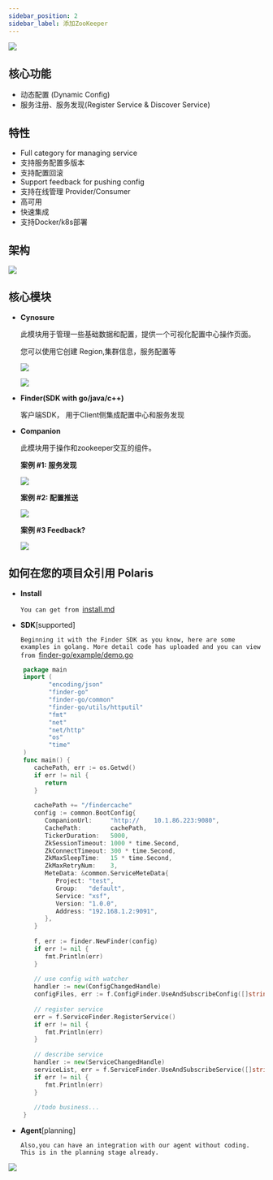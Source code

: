 ```yaml
---
sidebar_position: 2
sidebar_label: 添加ZooKeeper
---
```

![](img/polaris-w.png)

## 核心功能
- 动态配置 (Dynamic Config)
- 服务注册、服务发现(Register Service & Discover Service)

## 特性
- Full category for managing service
- 支持服务配置多版本
- 支持配置回滚
- Support feedback for pushing config
- 支持在线管理 Provider/Consumer
- 高可用
- 快速集成
- 支持Docker/k8s部署

## 架构
![](img/15138432239107.jpg)

## 核心模块
- **Cynosure**

  此模块用于管理一些基础数据和配置，提供一个可视化配置中心操作页面。

  您可以使用它创建 Region,集群信息，服务配置等
  
  ![](img/polaris.png)


  ![](img/15138461728383.jpg)

- **Finder(SDK with go/java/c++)**

  客户端SDK， 用于Client侧集成配置中心和服务发现  

- **Companion**

  此模块用于操作和zookeeper交互的组件。 
  
  **案例 #1: 服务发现**

  ![](img/15138469634925.jpg)

  **案例 #2: 配置推送**

  ![](img/15138470006112.jpg)

  **案例 #3 Feedback?**

  ![](img/15138470283686.jpg)



## 如何在您的项目众引用 **Polaris**

- **Install**

  `You can get from `[install.md](install.md)


- **SDK**[supported]

  `Beginning it with the Finder SDK as you know, here are some examples in golang. More detail code has uploaded and you can view from `[finder-go/example/demo.go](http://git.xfyun.cn/AIaaS/finder-go/src/master/example/demo.go)

```go
    package main
    import (
	       "encoding/json"
	       "finder-go"
	       "finder-go/common"
	       "finder-go/utils/httputil"
	       "fmt"
	       "net"
	       "net/http"
	       "os"
	       "time"
    )    
    func main() {
       cachePath, err := os.Getwd()
	   if err != nil {
		  return
       }        
        
	   cachePath += "/findercache"
	   config := common.BootConfig{
		  CompanionUrl:     "http://    10.1.86.223:9080",
		  CachePath:        cachePath,
		  TickerDuration:   5000,
		  ZkSessionTimeout: 1000 * time.Second,
		  ZkConnectTimeout: 300 * time.Second,
		  ZkMaxSleepTime:   15 * time.Second,
		  ZkMaxRetryNum:    3,
		  MeteData: &common.ServiceMeteData{
			 Project: "test",
			 Group:   "default",
			 Service: "xsf",
			 Version: "1.0.0",
			 Address: "192.168.1.2:9091",
		  },
	   }	
       
	   f, err := finder.NewFinder(config)
	   if err != nil {
		  fmt.Println(err)
	   }	   
       
	   // use config with watcher
	   handler := new(ConfigChangedHandle)
	   configFiles, err := f.ConfigFinder.UseAndSubscribeConfig([]string{"default.cfg", "xsfc.tmol"}, handler)	   
       
	   // register service 
	   err = f.ServiceFinder.RegisterService()
	   if err != nil {
		  fmt.Println(err)
	   } 	   
       
	   // describe service
	   handler := new(ServiceChangedHandle)
	   serviceList, err = f.ServiceFinder.UseAndSubscribeService([]string{"xsf"}, handler)
	   if err != nil {
		  fmt.Println(err)
	   }	   
       
	   //todo business...
    }
```

- **Agent**[planning]

  `Also,you can have an integration with our agent without coding. This is in the planning stage already.`

![](img/15138545464059.jpg)



